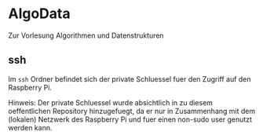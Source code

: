 # AlgoData
Zur Vorlesung Algorithmen und Datenstrukturen

## ssh

Im `ssh` Ordner befindet sich der private Schluessel fuer den Zugriff auf den Raspberry Pi.

Hinweis: Der private Schluessel wurde absichtlich in zu diesem oeffentlichen Repository hinzugefuegt,
da er nur in Zusammenhang mit dem (lokalen) Netzwerk des Raspberry Pi und
fuer einen non-sudo user genutzt werden kann.
